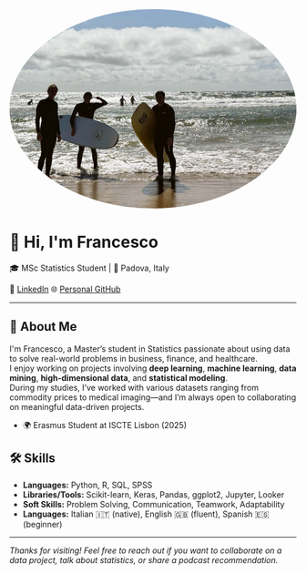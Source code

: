 <p align="center">
  <img src="surf.JPEG" alt="Francesco Pagano" width="800" style="border-radius: 50%; object-fit: cover;" height = "350">
</p>

# 👋 Hi, I'm Francesco

🎓 MSc Statistics Student | 📍 Padova, Italy  

🔗 [LinkedIn](https://www.linkedin.com/in/francescopagano24/) 
🌐 [Personal GitHub](https://github.com/francescopagano)

---

## 🧠 About Me

I'm Francesco, a Master’s student in Statistics passionate about using data to solve real-world problems in business, finance, and healthcare.  
I enjoy working on projects involving **deep learning**, **machine learning**, **data mining**, **high-dimensional data**, and **statistical modeling**.  
During my studies, I’ve worked with various datasets ranging from commodity prices to medical imaging—and I’m always open to collaborating on meaningful data-driven projects.

- 🌍 Erasmus Student at ISCTE Lisbon (2025)

## 🛠 Skills

- **Languages:** Python, R, SQL, SPSS  
- **Libraries/Tools:** Scikit-learn, Keras, Pandas, ggplot2, Jupyter, Looker  
- **Soft Skills:** Problem Solving, Communication, Teamwork, Adaptability  
- **Languages:** Italian 🇮🇹 (native), English 🇬🇧 (fluent), Spanish 🇪🇸 (beginner)

---

_Thanks for visiting! Feel free to reach out if you want to collaborate on a data project, talk about statistics, or share a podcast recommendation._

